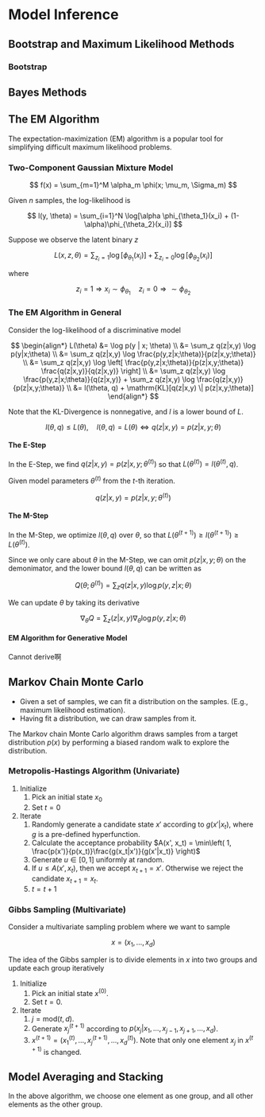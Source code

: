 # Model Inference

## Bootstrap and Maximum Likelihood Methods

### Bootstrap

## Bayes Methods

## The EM Algorithm

The expectation-maximization (EM) algorithm is a popular tool for simplifying difficult maximum likelihood problems.

### Two-Component Gaussian Mixture Model

$$ f(x) = \sum_{m=1}^M \alpha_m \phi(x; \mu_m, \Sigma_m) $$

Given $n$ samples, the log-likelihood is

$$ l(y, \theta) = \sum_{i=1}^N \log[\alpha \phi_{\theta_1}(x_i) + (1-\alpha)\phi_{\theta_2}(x_i)] $$

Suppose we observe the latent binary $z$

$$ L(x,z,\theta) = \sum_{z_i=1}\log[\phi_{\theta_1}(x_i)] + \sum_{z_i=0}\log[\phi_{\theta_2}(x_i)] $$

where

$$ z_i = 1 \Rightarrow x_i \sim \phi_{\theta_1} \quad z_i = 0 \Rightarrow \sim \phi_{\theta_2} $$

### The EM Algorithm in General

Consider the log-likelihood of a discriminative model

$$ \begin{align*}
    L(\theta) &= \log p(y | x; \theta) \\
    &= \sum_z q(z|x,y) \log p(y|x;\theta) \\
    &= \sum_z q(z|x,y) \log \frac{p(y,z|x;\theta)}{p(z|x,y;\theta)} \\
    &= \sum_z q(z|x,y) \log \left[ \frac{p(y,z|x;\theta)}{p(z|x,y;\theta)} \frac{q(z|x,y)}{q(z|x,y)} \right] \\
    &= \sum_z q(z|x,y) \log \frac{p(y,z|x;\theta)}{q(z|x,y)} + \sum_z q(z|x,y) \log \frac{q(z|x,y)}{p(z|x,y;\theta)} \\
    &= l(\theta, q) + \mathrm{KL}[q(z|x,y) \| p(z|x,y;\theta)]
\end{align*} $$

Note that the KL-Divergence is nonnegative, and $l$ is a lower bound of $L$.

$$ l(\theta,q) \le L(\theta), \quad l(\theta, q) = L(\theta) \Leftrightarrow q(z|x,y) = p(z|x,y;\theta) $$

#### The E-Step

In the E-Step, we find $q(z|x,y) = p(z|x,y;\theta^{(t)})$ so that $L(\theta^{(t)}) = l(\theta^{(t)}, q)$.

Given model parameters $\theta^{(t)}$ from the $t$-th iteration.

$$ q(z|x,y) = p(z|x,y;\theta^{(t)}) $$

#### The M-Step

In the M-Step, we optimize $l(\theta, q)$ over $\theta$, so that $L(\theta^{(t+1)}) \ge l(\theta^{(t+1)}) \ge L(\theta^{(t)})$.

Since we only care about $\theta$ in the M-Step, we can omit $p(z|x,y;\theta)$ on the demonimator, and the lower bound $l(\theta, q)$ can be written as

$$ Q(\theta; \theta^{(t)}) = \sum_z q(z|x,y) \log p(y, z|x;\theta) $$

We can update $\theta$ by taking its derivative

$$ \nabla_{\theta} Q = \sum_z (z|x,y) \nabla_{\theta}\log p(y,z|x;\theta) $$

#### EM Algorithm for Generative Model

Cannot derive啊

## Markov Chain Monte Carlo

- Given a set of samples, we can fit a distribution on the samples. (E.g., maximum likelihood estimation).
- Having fit a distribution, we can draw samples from it.

The Markov chain Monte Carlo algorithm draws samples from a target distribution $p(x)$ by performing a biased random walk to explore the distribution.

### Metropolis-Hastings Algorithm (Univariate)

1. Initialize
   1. Pick an initial state $x_0$
   2. Set $t=0$
2. Iterate
   1. Randomly generate a candidate state $x'$ according to $g(x'|x_t)$, where $g$ is a pre-defined hyperfunction.
   2. Calculate the acceptance probability $A(x', x_t) = \min\left( 1, \frac{p(x')}{p(x_t)}\frac{g(x_t|x')}{g(x'|x_t)} \right)$
   3. Generate $u \in [0,1]$ uniformly at random.
   4. If $u \le A(x', x_t)$, then we accept $x_{t+1} = x'$. Otherwise we reject the candidate $x_{t+1} = x_t$.
   5. $t=t+1$

### Gibbs Sampling (Multivariate)

Consider a multivariate sampling problem where we want to sample

$$ x = (x_1,\dots,x_d) $$

The idea of the Gibbs sampler is to divide elements in $x$ into two groups and update each group iteratively

1. Initialize
   1. Pick an initial state $x^{(0)}$.
   2. Set $t= 0$.
2. Iterate
   1. $j = \mathrm{mod}(t, d)$.
   2. Generate $x_{j}^{(t+1)}$ according to $p(x_{j}|x_1,\dots,x_{j-1},x_{j+1},\dots,x_d)$.
   3. $x^{(t+1)} = (x^{(t)}_1,\dots,x^{(t+1)}_j,\dots,x^{(t)}_d)$. Note that only one element $x_j$ in $x^{(t+1)}$ is changed.

## Model Averaging and Stacking

In the above algorithm, we choose one element as one group, and all other elements as the other group.
